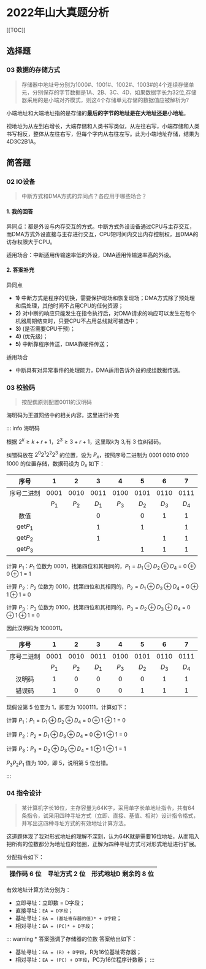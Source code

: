 # 2022年山大真题分析

[[TOC]]

## 选择题

### 03 数据的存储方式

> 存储器中地址号分别为1000#、1001#、1002#、1003#的4个连续存储单元，分别保存的字节数据是1A、2B、3C、4D，如果数据字长为32位,存储器采用的是小端对齐模式，则这4个存储单元存储的数据值应被解析为?

小端地址和大端地址指的是存储的**最后的字节的地址是在大地址还是小地址**。

视地址为从左到右增长，大端存储和人类书写类似，从左往右写，小端存储和人类书写相反，整体从左往右写，但每个字内从右往左写。此为小端地址存储，结果为4D3C2B1A。

## 简答题

### 02 IO设备

> 中断方式和DMA方式的异同点？各应用于哪些场合？

#### 1. 我的回答

异同点：都是外设与内存交互的方式。中断方式外设设备通过CPU与主存交互，而DMA方式外设直接与主存进行交互，CPU短时间内交出内存控制权，且DMA的访存权限大于CPU。

适用场合：中断适用传输速率低的外设，DMA适用传输速率高的外设。

#### 2. 答案补充

异同点

- **1)** 中断方式是程序的切换，需要保护现场和恢复现场；DMA方式除了预处理和后处理，其他时间不占用CPU的任何资源；
- **2)** 对中断的响应只能发生在指令执行后，对DMA请求的响应可以发生在每个机器周期结束时，只要CPU不占用总线就可被选中；
- **3)** (是否需要CPU干预)；
- **4)** (优先级)；
- **5)** 中断靠程序传送，DMA靠硬件传送；

适用场合

- 中断具有对异常事件的处理能力，DMA适用告诉外设的成组数据传送。


### 03 校验码

> 按配偶原则配置0011的汉明码

海明码为王道网络中的相关内容，这里进行补充

::: info 海明码

根据 $2^k \geq k+r+1$，$2^3 \geq 3+r+1$，这里取$k$为 $3$,有 $3$ 位纠错码。

纠错码放在 $2^0 2^1 2^2 2^3$ 的位置，设为 $P_x$，按照序号二进制为 $0001$ $0010$ $0100$ $1000$ 的位置存储，数据码设为 $D_x$ 如下：

|   序号| 1    | 2    | 3    | 4    | 5    | 6    | 7    |
|:---: |:---: |:---: |:---: |:---: |:---: |:---: |:---: |
|序号二进制|0001|0010 | 0011 | 0100 | 0101 | 0110 | 0111 |
|       | $P_1$|$P_2$| $D_1$ | $P_3$| $D_2$| $D_3$| $D_4$ |
|  数值 |      |      |     0|      |     0|     1|     1|
| get$P_1$ |  |      |    1 |      |     1|      |   1  |
| get$P_2$ |  |      |    1 |      |      |     1|   1  |
| get$P_3$ |  |      |      |      |     1|     1|   1  |

计算 $P_1$：$P_1$ 位数为 $0001$，找第四位和其相同的，$P_1 = D_1 \oplus D_2 \oplus D_4$ = $0 \oplus 0 \oplus 1$ = $1$

计算 $P_2$：$P_2$ 位数为 $0010$，找第四位和其相同的，$P_2 = D_1 \oplus D_3 \oplus D_4$ = $0 \oplus 1 \oplus 1$ = $0$

计算 $P_3$：$P_3$ 位数为 $0100$，找第四位和其相同的，$P_3 = D_2 \oplus D_3 \oplus D_4$ = $0 \oplus 1 \oplus 1$ = $0$

因此汉明码为 $1000011$。

|   序号| 1    | 2    | 3    | 4    | 5    | 6    | 7    |
|:---: |:---: |:---: |:---: |:---: |:---: |:---: |:---: |
|序号二进制|0001|0010 | 0011 | 0100 | 0101 | 0110 | 0111 |
|  | $P_1$| $P_2$| $D_1$| $P_3$| $D_2$| $D_3$| $D_4$|
| 汉明码 |  1|     0|      0|     0|     0|     1|   1  |
| 错误码 |  1|     0|      0|     0|     1|     1|   1  |

现假设第 $5$ 位变为 $1$，即变为 $1000111$，计算如下：

计算 $P_1$：$P_1 = D_1 \oplus D_2 \oplus D_4$ = $0 \oplus 1 \oplus 1$ = $0$

计算 $P_2$：$P_2 = D_1 \oplus D_3 \oplus D_4$ = $0 \oplus 1 \oplus 1$ = $0$

计算 $P_3$：$P_3 = D_2 \oplus D_3 \oplus D_4$ = $1 \oplus 1 \oplus 1$ = $1$

$P_3P_2P_1$ 值为 $100$，即 $5$，说明第 $5$ 位出错。

:::

### 04 指令设计

> 某计算机字长16位，主存容量为64K字，采用单字长单地址指令，共有64条指令，试采用四种寻址方式（立即、直接、基值、相对）设计指令格式，并写出这四种寻址方式的有效地址计算方法。

这道题体现了我对形式地址的理解不深刻，认为64K就是需要16位地址，从而陷入把所有的位数都分为地址位的怪圈，正解为四种寻址方式可对形式地址进行扩展。

分配指令如下：

| 操作码 6 位 | 寻址方式 2 位 | 形式地址D 剩余的 8 位 |
|:---:       |:---:          |:---:                |

有效地址计算方法分别为：

- 立即寻址：立即数 = D字段；
- 直接寻址：`EA = D字段`；
- 基址寻址：`EA = (基址寄存器的值)* + D字段`；
- 相对寻址：`EA = (PC)* + D字段`；

::: warning * 答案强调了存储器的位数
答案给出如下：

- 基址寻址：`EA = (R) + D字段`，R为16位基址寄存器；
- 相对寻址：`EA = (PC) + D字段`，PC为16位程序计数器；
:::

